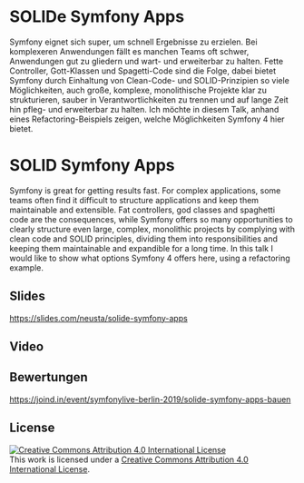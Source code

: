 # SOLIDe Symfony Apps

Symfony eignet sich super, um schnell Ergebnisse zu erzielen. Bei komplexeren Anwendungen fällt es manchen Teams oft schwer, Anwendungen gut zu gliedern und wart- und erweiterbar zu halten. Fette Controller, Gott-Klassen und Spagetti-Code sind die Folge, dabei bietet Symfony durch Einhaltung von Clean-Code- und SOLID-Prinzipien so viele Möglichkeiten, auch große, komplexe, monolithische Projekte klar zu strukturieren, sauber in Verantwortlichkeiten zu trennen und auf lange Zeit hin pfleg- und erweiterbar zu halten. Ich möchte in diesem Talk, anhand eines Refactoring-Beispiels zeigen, welche Möglichkeiten Symfony 4 hier bietet.

# SOLID Symfony Apps

Symfony is great for getting results fast. For complex applications, some teams often find it difficult to structure applications and keep them maintainable and extensible. Fat controllers, god classes and spaghetti code are the consequences, while Symfony offers so many opportunities to clearly structure even large, complex, monolithic projects by complying with clean code and SOLID principles, dividing them into responsibilities and keeping them maintainable and expandible for a long time. In this talk I would like to show what options Symfony 4 offers here, using a refactoring example.

## Slides

<https://slides.com/neusta/solide-symfony-apps>

## Video

## Bewertungen

<https://joind.in/event/symfonylive-berlin-2019/solide-symfony-apps-bauen>

## License

[![Creative Commons Attribution 4.0 International License](https://i.creativecommons.org/l/by/4.0/88x31.png "Creative Commons Attribution 4.0 International License")](http://creativecommons.org/licenses/by/4.0/)    
This work is licensed under a [Creative Commons Attribution 4.0 International License](http://creativecommons.org/licenses/by/4.0/).
